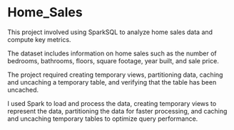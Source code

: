 # Home_Sales

This project involved using SparkSQL to analyze home sales data and compute key metrics.

The dataset includes information on home sales such as the number of bedrooms, bathrooms, floors, square footage, year built, and sale price.

The project required creating temporary views, partitioning data, caching and uncaching a temporary table, and verifying that the table has been uncached.

I used Spark to load and process the data, creating temporary views to represent the data, partitioning the data for faster processing, and caching and uncaching temporary tables to optimize query performance.

